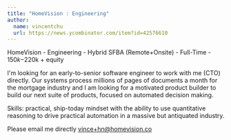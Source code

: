```yaml
---
title: "HomeVision : Engineering"
author:
  name: vincentchu
  url: https://news.ycombinator.com/item?id=42576610
---
```

HomeVision - Engineering - Hybrid SFBA (Remote+Onsite) - Full-Time - $150k-$220k + equity

I&#x27;m looking for an early-to-senior software engineer to work with me (CTO) directly. Our systems process millions of pages of documents a month for the mortgage industry and I am looking for a motivated product builder to build our next suite of products, focused on automated decision making.

Skills: practical, ship-today mindset with the ability to use quantitative reasoning to drive practical automation in a massive but antiquated industry.

Please email me directly vince+hn@homevision.co
<JobApplication />
